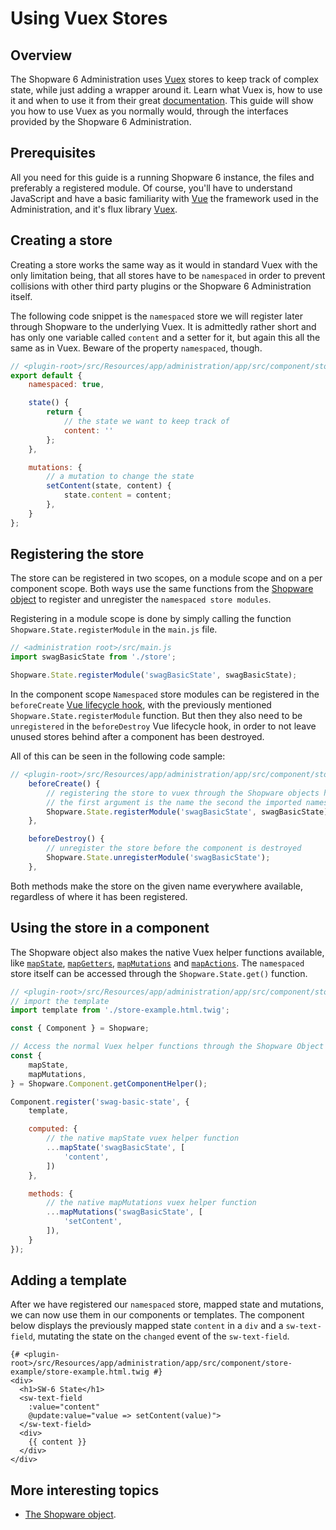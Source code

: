 # Using Vuex Stores

## Overview

The Shopware 6 Administration uses [Vuex](https://vuex.vuejs.org/) stores to keep track of complex state, while just adding a wrapper around it.
Learn what Vuex is, how to use it and when to use it from their great [documentation](https://vuex.vuejs.org/).
This guide will show you how to use Vuex as you normally would, through the interfaces provided by the Shopware 6 Administration.

## Prerequisites

All you need for this guide is a running Shopware 6 instance, the files and preferably a registered module.
Of course, you'll have to understand JavaScript and have a basic familiarity with [Vue](https://vuejs.org/) the framework used in the Administration, and it's flux library [Vuex](https://vuex.vuejs.org/).

## Creating a store

Creating a store works the same way as it would in standard Vuex with the only limitation being,
that all stores have to be `namespaced` in order to prevent collisions with other third party plugins or the Shopware 6 Administration itself.

The following code snippet is the `namespaced` store we will register later through Shopware to the underlying Vuex.
It is admittedly rather short and has only one variable called `content` and a setter for it, but again this all the same as in Vuex.
Beware of the property `namespaced`, though.

```javascript
// <plugin-root>/src/Resources/app/administration/app/src/component/store-example/store.js
export default {
    namespaced: true,

    state() {
        return {
            // the state we want to keep track of
            content: ''
        };
    },

    mutations: {
        // a mutation to change the state
        setContent(state, content) {
            state.content = content;
        },
    }
};
```

## Registering the store

The store can be registered in two scopes, on a module scope and on a per component scope.
Both ways use the same functions from the [Shopware object](./the-shopware-object) to register and unregister the `namespaced store modules`.

Registering in a module scope is done by simply calling the function `Shopware.State.registerModule` in the `main.js` file.

```javascript
// <administration root>/src/main.js
import swagBasicState from './store';

Shopware.State.registerModule('swagBasicState', swagBasicState);
```

In the component scope `Namespaced` store modules can be registered in the `beforeCreate` [Vue lifecycle hook](https://vuejs.org/v2/guide/instance.html#Lifecycle-Diagram),
with the previously mentioned `Shopware.State.registerModule` function.
But then they also need to be `unregistered` in the `beforeDestroy` Vue lifecycle hook,
in order to not leave unused stores behind after a component has been destroyed.

All of this can be seen in the following code sample:

```javascript
// <plugin-root>/src/Resources/app/administration/app/src/component/store-example/index.js
    beforeCreate() {
        // registering the store to vuex through the Shopware objects helper function
        // the first argument is the name the second the imported namespaced store
        Shopware.State.registerModule('swagBasicState', swagBasicState);
    },

    beforeDestroy() {
        // unregister the store before the component is destroyed
        Shopware.State.unregisterModule('swagBasicState');
    },
```

Both methods make the store on the given name everywhere available, regardless of where it has been registered.

## Using the store in a component

The Shopware object also makes the native Vuex helper functions available, like [`mapState`](https://vuex.vuejs.org/guide/state.html#the-mapstate-helper), [`mapGetters`](https://vuex.vuejs.org/guide/getters.html#the-mapgetters-helper), [`mapMutations`](https://vuex.vuejs.org/guide/mutations.html#committing-mutations-in-components) and [`mapActions`](https://vuex.vuejs.org/guide/actions.html#dispatching-actions-in-components).
The `namespaced` store itself can be accessed through the `Shopware.State.get()` function.

```javascript
// <plugin-root>/src/Resources/app/administration/app/src/component/store-example/index.js
// import the template
import template from './store-example.html.twig';

const { Component } = Shopware;

// Access the normal Vuex helper functions through the Shopware Object
const { 
    mapState,
    mapMutations,
} = Shopware.Component.getComponentHelper();

Component.register('swag-basic-state', {
    template,

    computed: {
        // the native mapState vuex helper function 
        ...mapState('swagBasicState', [
            'content',
        ])
    },

    methods: {
        // the native mapMutations vuex helper function
        ...mapMutations('swagBasicState', [
            'setContent',
        ]),
    }
});
```

## Adding a template

After we have registered our `namespaced` store, mapped state and mutations, we can now use them in our components or templates.
The component below displays the previously mapped state `content` in a `div` and a `sw-text-field`, mutating the state on the `changed` event of the `sw-text-field`.

```twig
{# <plugin-root>/src/Resources/app/administration/app/src/component/store-example/store-example.html.twig #}
<div>
  <h1>SW-6 State</h1>
  <sw-text-field
    :value="content"
    @update:value="value => setContent(value)">
  </sw-text-field>
  <div>
    {{ content }}
  </div>
</div>
```

## More interesting topics

* [The Shopware object](./the-shopware-object).
